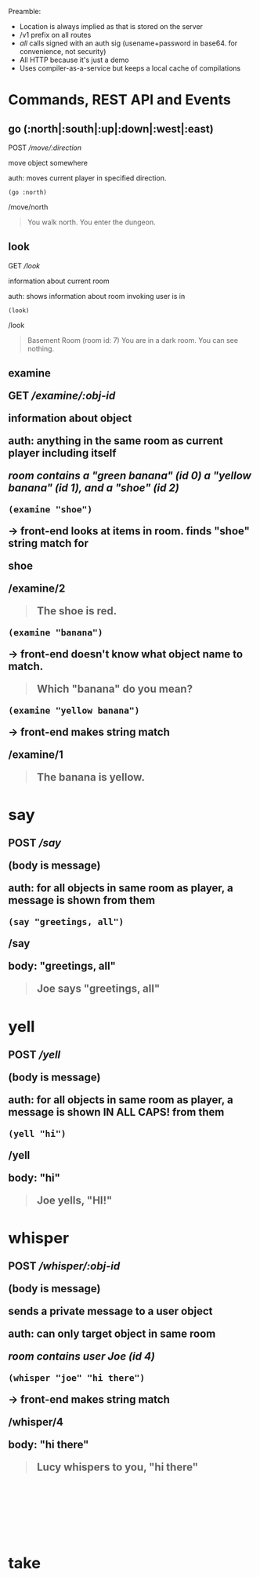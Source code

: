 Preamble:

* Location is always implied as that is stored on the server
* /v1 prefix on all routes
* *all* calls signed with an auth sig (usename+password in base64. for
  convenience, not security)
* All HTTP because it's just a demo
* Uses compiler-as-a-service but keeps a local cache of compilations


# Commands, REST API and Events

## go (:north|:south|:up|:down|:west|:east)
POST _/move/:direction_

move object somewhere

auth: moves current player in specified direction.

    (go :north)

/move/north

> You walk north.
> You enter the dungeon.

## look
GET _/look_

information about current room

auth: shows information about room invoking user is in

    (look)

/look

> Basement Room (room id: 7)
> You are in a dark room. You can see nothing.

## examine <object>
GET _/examine/:obj-id_

information about object

auth: anything in the same room as current player including itself

_room contains a "green banana" (id 0) a "yellow banana" (id 1), and a "shoe" (id 2)_

    (examine "shoe")

-> front-end looks at items in room. finds "shoe" string match for

shoe

/examine/2

> The shoe is red.

    (examine "banana")

-> front-end doesn't know what object name to match.

> Which "banana" do you mean?

    (examine "yellow banana")

-> front-end makes string match

/examine/1

> The banana is yellow.

## say <msg>
POST _/say_

(body is message)

auth: for all objects in same room as player, a message is shown from them

    (say "greetings, all")

/say

body: "greetings, all"

> Joe says "greetings, all"

## yell <msg>
POST _/yell_

(body is message)

auth: for all objects in same room as player, a message is shown IN ALL CAPS! from them

    (yell "hi")

/yell

body: "hi"

> Joe yells, "HI!"

## whisper <player> <msg>
POST _/whisper/:obj-id_

(body is message)

sends a private message to a user object

auth: can only target object in same room

_room contains user Joe (id 4)_

    (whisper "joe" "hi there")

-> front-end makes string match

/whisper/4

body: "hi there"

> Lucy whispers to you, "hi there"

## take <object>
POST _/take/:obj-id_

take an object from current room and store in inventory

auth: can only affect objects in current room not already in an inventory

    (take "green banana")

-> front-end makes string match

/take/0

> You take the green banana.

## inventory
GET _/inventory_

auth: show items associated with current player

    (inventory)

/inventory

> Your backpack contains:
> * a green banana

## drop <object>
POST _/drop/:obj-id_

auth: remove item from current player's inventory

    (drop "green banana")

/drop/0

> You drop the green banana

## use <object> <verbexpr>
POST _/use/:obj-id/:verb/:verb-arg_

activate an owned item

auth: can only use item in inventory of current player

_object "dagger" (id 5) can injure_

    (use "dagger" :injure "joe")

/use/5/injure/4

> Lucy uses the dagger to injure Joe!
> Joe loses one HP.

## create-object <args>
POST _/create-object_

(body is JSON rep of object)

where args are:
 * name
 * description
 * event-map
 * verb-map

Generate a new object. It goes into user's inventory.

### Events sent to objects
 * :dropped _user drops object_
 * :picked-up _user takes object_
 * :examined _user examines object_
 * :passed _user enters room that contains object_

### Object verbs
 * injure <object id>
 * defend <object id>
 * heal <object id>

### Object scripting API
 * msg _print message to screen_
 * explode _break, deal a damage_
 * break _reduce HP to 0_

        (create-obj ;; MACRO
          :name "banana peel"
          :desc "The peel of a banana. It's gross and oxidizing."
          :events {:dropped (break), :passed (comp break (partial msg "You slip on a banana peel. It is destroyed. You fall down and suffer damage."))}
/create-object/
body: {"name":..., "desc":..., "events":{"dropped": "(break)"}}
> You created a banana peel. You slip it into your backpack.

## create-room <args>
POST _/create-room_

(body is JSON rep of room)

where args are:
 * name
 * description
 * exit-map

        (create-room
          :name "Broom Closet"
          :desc "A tiny broom clost. There is a duct here that goes north. You came in from the south."
          :exit-map {:north 7, :south 8}

/create-room

body: {"name": "...", "desc":"...", "exits": {"north": 7, "south":8}}

> You've added a room! It is attached to the Dim Hallway (id 8) and Basement Room (id 7)

## create-bot <args>
POST _/create-bot_

(body is JSON rep of bot)

where args are:
 * name
 * description
 * event-map

### Bot API
 * say <msg>
 * whisper <msg>
 * yell <msg>
 * injure <object_id>
 * defend <object_id>
 * heal <object_id>

### Events sent to bots
 * :examined _user examines bot_
 * :passed _user enters room that contains bot_
 * :injured _bot is injured_
 * :healed _bot is healed_
 * :whispered _bot is whispered to_
 * :heard _bot is privy to someone's yell or say command_

        (create-bot ;; MACRO
          :name "Living Statue"
          :desc "This eerie statue glowers at you with moving eyes. It is otherwise still"
          :events {:passed (yell "boo")})

/create-bot

body: {"name": "...", "desc":"...", "events":{"passed": "(cljs)"}}

> You've summoned a bot! The Living Statue stands before you.
